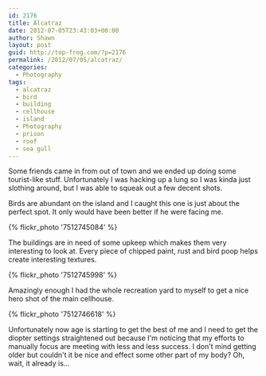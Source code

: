 ```yaml
---
id: 2176
title: Alcatraz
date: 2012-07-05T23:43:03+00:00
author: Shawn
layout: post
guid: http://top-frog.com/?p=2176
permalink: /2012/07/05/alcatraz/
categories:
  - Photography
tags:
  - alcatraz
  - bird
  - building
  - cellhouse
  - island
  - Photography
  - prison
  - roof
  - sea gull
---
```

Some friends came in from out of town and we ended up doing some tourist-like stuff. Unfortunately I was hacking up a lung so I was kinda just slothing around, but I was able to squeak out a few decent shots.

Birds are abundant on the island and I caught this one is just about the perfect spot. It only would have been better if he were facing me.

{% flickr_photo '7512745084' %}

The buildings are in need of some upkeep which makes them very interesting to look at. Every piece of chipped paint, rust and bird poop helps create interesting textures.

{% flickr_photo '7512745998' %}

Amazingly enough I had the whole recreation yard to myself to get a nice hero shot of the main cellhouse.

{% flickr_photo '7512746618' %}

Unfortunately now age is starting to get the best of me and I need to get the diopter settings straightened out because I'm noticing that my efforts to manually focus are meeting with less and less success. I don't mind getting older but couldn't it be nice and effect some other part of my body? Oh, wait, it already is…
